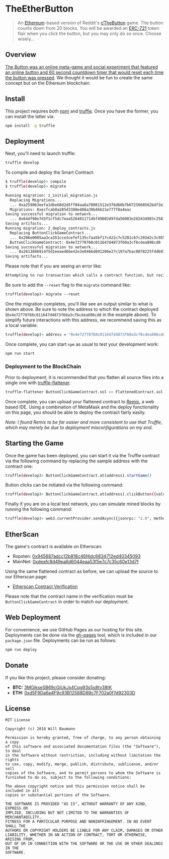 # TheEtherButton

> An [Ethereum](https://www.ethereum.org/)-based version of Reddit's [r/TheButton](https://www.reddit.com/r/thebutton/) game. The button counts down from 20 blocks. You will be awarded an [ERC-721](http://erc721.org/) token flair when you click the button, but you may only do so once. Choose wisely...

## Overview

[The Button was an online meta-game and social experiment that featured an online button and 60 second countdown timer that would reset each time the button was pressed](https://en.wikipedia.org/wiki/The_Button_(Reddit)). We thought it would be fun to create the same concept but on the Ethereum blockchain.

## Install

This project requires both [npm](https://www.npmjs.com/) and [truffle](https://github.com/trufflesuite/truffle). Once you have the former, you can install the latter via:

```bash
npm install -g truffle
```

## Deployment

Next, you'll need to launch truffle:

```bash
truffle develop
```

To compile and deploy the Smart Contract:

```bash
$ truffle(develop)> compile
$ truffle(develop)> migrate

Running migration: 1_initial_migration.js
  Replacing Migrations...
  ... 0xa259863eefa1dbe68d2d5ff04aa6a78081512e3f6d60b7b0725668562bdf3e1d
  Migrations: 0xecfcab0a285d3380e488a39b4bb21e777f8a4eac
Saving successful migration to network...
  ... 0x64df98e7d3f1cf5dc7eaa5264011714bf49802d9fda56003e202434903c2581b
Saving artifacts...
Running migration: 2_deploy_contracts.js
  Replacing ButtonClickGameContract...
  ... 0x206e0085aa3ca351cce3cefef135cfaa5bf17c422c7c5281c67c203d2c3c9559
  ButtonClickGameContract: 0x4e72770760c011647d4873f60a3cf6cdea896cd8
Saving successful migration to network...
  ... 0x2613896914f5d1eeaed6be42e3e0466d891206e27c197a7bac0078225f4d693a
Saving artifacts...
```

Please note that if you are seeing an error like:

```bash
Attempting to run transaction which calls a contract function, but recipient address 0xabcdef.... is not a contract address
```

Be sure to add the `--reset` flag to the `migrate` command like:

```bash
truffle(develop)> migrate --reset
```

One the migration completes, you'll like see an output similar to what is shown above. Be sure to note the address to which the contract deployed (`0x4e72770760c011647d4873f60a3cf6cdea896cd8` in the example above). To simplify future interactions with this address, we recommend saving this as a local variable:

```bash
truffle(develop)> address = "0x4e72770760c011647d4873f60a3cf6cdea896cd8"
```

Once complete, you can start `npm` as usual to test your development work:

```bash
npm run start
```

### Deployment to the BlockChain

Prior to deployment, it is recommended that you flatten all source files into a single one with [truffle-flattener](https://github.com/alcuadrado/truffle-flattener).

```bash
truffle-flattener ButtonClickGameContract.sol >> FlattenedContract.sol
```

Once complete, you can upload your flattened contract to [Remix](https://remix.ethereum.org/), a web based IDE. Using a combination of MetaMask and the deploy functionality on this page, you should be able to deploy the contract fairly easily.

*Note: I found Remix to be far easier and more consistent to use that Truffle, which may merely be due to deployment misconfigurations on my end.*

## Starting the Game

Once the game has been deployed, you can start it via the Truffle contract via the following command by replacing the sample address with the contract one:

```bash
truffle(develop)> ButtonClickGameContract.at(address).startGame()
```

Button clicks can be initiated via the following command:

```bash
truffle(develop)> ButtonClickGameContract.at(address).clickButton({value: 500000000000000})
```

Finally if you are on a local test network, you can simulate mined blocks by running the following command:

```bash
truffle(develop)> web3.currentProvider.sendAsync({jsonrpc: "2.0", method: "evm_mine", id: 12345}, () => {})
```

## EtherScan

The game's contract is available on Etherscan:

* Ropsten: [0x945687adcc12b818c46f4dc6834712ed40345093](https://ropsten.etherscan.io/address/0x945687adcc12b818c46f4dc6834712ed40345093)
* MainNet: [0xdeafc8d49ea6d6044eaa53f5e7c7c35c60e13d7f](https://etherscan.io/address/0xdeafc8d49ea6d6044eaa53f5e7c7c35c60e13d7f)

Using the same flattened contract as before, we can upload the source to our Etherscan page:

* [Etherscan Contract Verification](https://etherscan.io/verifyContract?a=0x1326a7cf4f7366a4f5308f5e53dea238b72fd3b9)

Please note that the contract name in the verification must be `ButtonClickGameContract` in order to match our deployment.

## Web Deployment

For convenience, we use GitHub Pages as our hosting for this site. Deployments can be done via the [gh-pages](https://github.com/tschaub/gh-pages) tool, which is included in our `package.json` file. Deployments can be run as follows:

```bash
npm run deploy
```

## Donate

If you like this project, please consider donating:

* **BTC:** [3MGikseSB69cGjUkJs4Cqg93s5s8tv38tK](bitcoin:3MGikseSB69cGjUkJs4Cqg93s5s8tv38tK)
* **ETH:** [0xd5F9Da6a4F9c93B12588D89c7F702a0f7d92303D](https://etherscan.io/address/0xd5F9Da6a4F9c93B12588D89c7F702a0f7d92303D)

## License

```
MIT License

Copyright (c) 2018 Will Baumann

Permission is hereby granted, free of charge, to any person obtaining a copy
of this software and associated documentation files (the "Software"), to deal
in the Software without restriction, including without limitation the rights
to use, copy, modify, merge, publish, distribute, sublicense, and/or sell
copies of the Software, and to permit persons to whom the Software is
furnished to do so, subject to the following conditions:

The above copyright notice and this permission notice shall be included in all
copies or substantial portions of the Software.

THE SOFTWARE IS PROVIDED "AS IS", WITHOUT WARRANTY OF ANY KIND, EXPRESS OR
IMPLIED, INCLUDING BUT NOT LIMITED TO THE WARRANTIES OF MERCHANTABILITY,
FITNESS FOR A PARTICULAR PURPOSE AND NONINFRINGEMENT. IN NO EVENT SHALL THE
AUTHORS OR COPYRIGHT HOLDERS BE LIABLE FOR ANY CLAIM, DAMAGES OR OTHER
LIABILITY, WHETHER IN AN ACTION OF CONTRACT, TORT OR OTHERWISE, ARISING FROM,
OUT OF OR IN CONNECTION WITH THE SOFTWARE OR THE USE OR OTHER DEALINGS IN THE
SOFTWARE.
```
